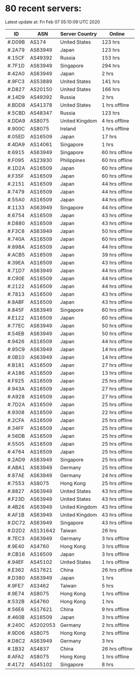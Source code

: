 # 80 recent servers:

Latest update at: Fri Feb 07 05:10:09 UTC 2020

| ID | ASN | Server Country | Online |
| -- | --- | -------------- | ------ |
| #.D09B | AS174 | United States | 123 hrs |
| #.2A79 | AS63949 | Japan | 123 hrs |
| #.15CF | AS49392 | Russia | 153 hrs |
| #.7F1D | AS63949 | Singapore | 294 hrs |
| #.42A0 | AS63949 | Japan | 2 hrs |
| #.9FC3 | AS53889 | United States | 141 hrs |
| #.D827 | AS20150 | United States | 166 hrs |
| #.14D9 | AS49392 | Russia | 2 hrs |
| #.BDD8 | AS41378 | United States | 1 hrs offline |
| #.5CBD | AS48347 | Russia | 123 hrs |
| #.DDA9 | AS8075 | United Kingdom | 4 hrs offline |
| #.900C | AS8075 | Ireland | 1 hrs offline |
| #.05ED | AS16509 | Japan | 17 hrs |
| #.4DA9 | AS14061 | Singapore | 1 hrs |
| #.6915 | AS63949 | Singapore | 60 hrs offline |
| #.F095 | AS23930 | Philippines | 60 hrs offline |
| #.1D2A | AS16509 | Japan | 60 hrs offline |
| #.F35F | AS16509 | Japan | 60 hrs offline |
| #.2151 | AS16509 | Japan | 44 hrs offline |
| #.7479 | AS16509 | Japan | 44 hrs offline |
| #.55A0 | AS16509 | Japan | 44 hrs offline |
| #.1133 | AS63949 | Singapore | 44 hrs offline |
| #.6754 | AS16509 | Japan | 43 hrs offline |
| #.D880 | AS16509 | Japan | 43 hrs offline |
| #.F3C8 | AS63949 | Japan | 50 hrs offline |
| #.740A | AS16509 | Japan | 60 hrs offline |
| #.898A | AS16509 | Japan | 44 hrs offline |
| #.ACB5 | AS16509 | Japan | 39 hrs offline |
| #.39EA | AS16509 | Japan | 43 hrs offline |
| #.71D7 | AS63949 | Japan | 44 hrs offline |
| #.C90E | AS16509 | Japan | 44 hrs offline |
| #.2122 | AS16509 | Japan | 44 hrs offline |
| #.7813 | AS16509 | Japan | 43 hrs offline |
| #.8ABF | AS16509 | Japan | 43 hrs offline |
| #.845F | AS63949 | Singapore | 60 hrs offline |
| #.E122 | AS16509 | Japan | 60 hrs offline |
| #.77EC | AS63949 | Japan | 50 hrs offline |
| #.54EB | AS63949 | Japan | 50 hrs offline |
| #.9426 | AS16509 | Japan | 44 hrs offline |
| #.95C9 | AS63949 | Japan | 14 hrs offline |
| #.0B10 | AS63949 | Japan | 14 hrs offline |
| #.B181 | AS16509 | Japan | 27 hrs offline |
| #.A186 | AS16509 | Japan | 13 hrs offline |
| #.F925 | AS16509 | Japan | 25 hrs offline |
| #.943A | AS16509 | Japan | 27 hrs offline |
| #.A928 | AS16509 | Japan | 27 hrs offline |
| #.7D2A | AS16509 | Japan | 25 hrs offline |
| #.9308 | AS16509 | Japan | 22 hrs offline |
| #.2CFA | AS16509 | Japan | 25 hrs offline |
| #.34FF | AS16509 | Japan | 25 hrs offline |
| #.56DB | AS16509 | Japan | 25 hrs offline |
| #.5505 | AS16509 | Japan | 25 hrs offline |
| #.4764 | AS16509 | Japan | 25 hrs offline |
| #.2AD9 | AS63949 | Singapore | 25 hrs offline |
| #.ABA1 | AS63949 | Germany | 25 hrs offline |
| #.87AE | AS63949 | Germany | 24 hrs offline |
| #.7553 | AS8075 | Hong Kong | 25 hrs offline |
| #.8827 | AS63949 | United States | 43 hrs offline |
| #.F23D | AS63949 | United States | 43 hrs offline |
| #.4B26 | AS63949 | United Kingdom | 43 hrs offline |
| #.AF1B | AS63949 | United Kingdom | 43 hrs offline |
| #.DC72 | AS63949 | Singapore | 43 hrs offline |
| #.D2D2 | AS131642 | Taiwan | 26 hrs |
| #.7EC3 | AS63949 | Germany | 3 hrs offline |
| #.9E40 | AS4760 | Hong Kong | 3 hrs offline |
| #.CB16 | AS16509 | Japan | 3 hrs offline |
| #.94EF | AS45102 | United States | 1 hrs offline |
| #.E362 | AS17621 | China | 26 hrs offline |
| #.D380 | AS63949 | Japan | 1 hrs |
| #.9FE7 | AS3462 | Taiwan | 5 hrs |
| #.9E74 | AS8075 | Hong Kong | 1 hrs offline |
| #.532B | AS4760 | Hong Kong | 1 hrs |
| #.56E6 | AS17621 | China | 9 hrs offline |
| #.460B | AS16509 | Japan | 3 hrs offline |
| #.240C | AS202053 | Germany | 2 hrs offline |
| #.9D06 | AS8075 | Hong Kong | 2 hrs offline |
| #.D8C2 | AS63949 | Germany | 3 hrs |
| #.1B32 | AS4837 | China | 26 hrs offline |
| #.AFA2 | AS8075 | Hong Kong | 1 hrs offline |
| #.4172 | AS45102 | Singapore | 8 hrs |

